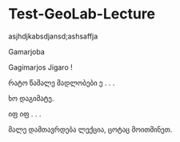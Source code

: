 # Test-GeoLab-Lecture
asjhdjkabsdjansd;ashsaffja 


Gamarjoba

Gagimarjos Jigaro !

რატო წაშალე მადლობები ე . . .

ხო დაგიმატე.

იფ იფ . . .

მალე დამთავრდება ლექცია, ცოტაც მოითმინეთ.
